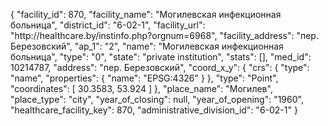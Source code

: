 {
    "facility_id": 870,
    "facility_name": "Могилевская инфекционная больница",
    "district_id": "6-02-1",
    "facility_url": "http:\/\/healthcare.by\/instinfo.php?orgnum=6968",
    "facility_address": "пер. Березовский",
    "ap_1": "2",
    "name": "Могилевская инфекционная больница",
    "type": "0",
    "state": "private institution",
    "stats": [],
    "med_id": 10214787,
    "address": "пер. Березовский",
    "coord_x_y": {
        "crs": {
            "type": "name",
            "properties": {
                "name": "EPSG:4326"
            }
        },
        "type": "Point",
        "coordinates": [
            30.3583,
            53.924
        ]
    },
    "place_name": "Могилев",
    "place_type": "city",
    "year_of_closing": null,
    "year_of_opening": "1960",
    "healthcare_facility_key": 870,
    "administrative_division_id": "6-02-1"
}